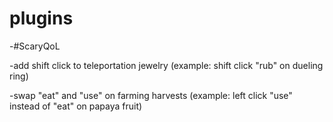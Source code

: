 # plugins


 -#ScaryQoL
 
  -add shift click to teleportation jewelry (example: shift click "rub" on dueling ring)
 
  -swap "eat" and "use" on farming harvests (example: left click "use" instead of "eat" on papaya fruit)
 

